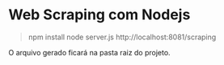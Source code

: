 # Web Scraping com Nodejs

> npm install
> node server.js
> http://localhost:8081/scraping

O arquivo gerado ficará na pasta raiz do projeto.
